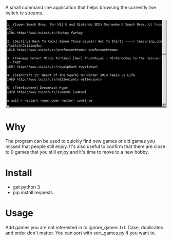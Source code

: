 A small command line application that helps browsing the currently live
twitch.tv streams.

![screenshot](https://github.com/melbaa/browse_twitch/blob/master/ss.png)

# Why
The program can be used to quickly find new games or old games you missed that
people still enjoy. It's also useful to confirm that there are close to 0
games that you still enjoy and it's time to move to a new hobby.

# Install
* get python 3
* pip install requests

# Usage
Add games you are not interested in to ignore_games.txt. Case, duplicates
and order don't matter. You can sort with sort_games.py if you want to.


